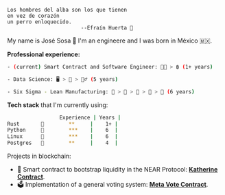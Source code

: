 ```
Los hombres del alba son los que tienen
en vez de corazón
un perro enloquecido.
                        --Efraín Huerta 🐊
```

My name is José Sosa 🦡 I'm an engineere and I was born in México 🇲🇽.

**Professional experience:**

```sh
- (current) Smart Contract and Software Engineer: 👨‍💻 > ฿ (1+ years)

- Data Science: 🖥 > 🧰 > 👷‍♂️ (5 years)

- Six Sigma - Lean Manufacturing: 🍫 > 🍓 > 🚎 > 🧮 > 🚚 (6 years)
```

**Tech stack** that I'm currently using:

```sh
                 Experience | Years |
Rust       🦀        **     |    1+ |
Python     🐍        ***    |    6  |
Linux      🐧        ***    |    6  |
Postgres   🐘        **     |    4  |
```

Projects in blockchain:

- 🔹 Smart contract to bootstrap liquidity in the NEAR Protocol: [**Katherine Contract**](https://github.com/Narwallets/katherine-fundraising).
- 🗳 Implementation of a general voting system: [**Meta Vote Contract**](https://github.com/Narwallets/meta-vote).

